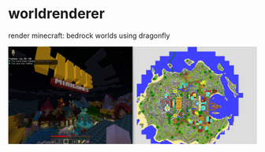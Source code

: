 # worldrenderer
render minecraft: bedrock worlds using dragonfly

![example of worldrenderer on the hive](example.png)